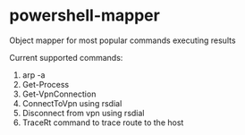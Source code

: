 # powershell-mapper
Object mapper for most popular commands executing results


Current supported commands:
1) arp -a
2) Get-Process
3) Get-VpnConnection
4) ConnectToVpn using rsdial
5) Disconnect from vpn using rsdial
6) TraceRt command to trace route to the host